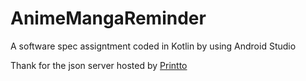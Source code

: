 # AnimeMangaReminder

A software spec assigntment coded in Kotlin by using Android Studio

Thank for the json server hosted by [Printto](https://github.com/printto)